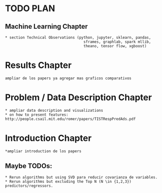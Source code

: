 # TODO PLAN

## Machine Learning Chapter

	* section Technical Observations (python, jupyter, sklearn, pandas, 
										sframes, graphlab, spark mllib, 
										theano, tensor flow, xgboost)

# Results Chapter
	ampliar de los papers ya agregar mas graficos comparativos

# Problem / Data Description Chapter
 	* ampliar data description and visualizations
 	* on how to present features: http://people.csail.mit.edu/romer/papers/TISTRespPredAds.pdf 
# Introduction Chapter
	*ampliar introduction de los papers

## Maybe TODOs:
	* Rerun algorithms but using SVD para reducir covarianza de variables.
	* Rerun algorithms but excluding the Top N (N \in {1,2,3}) predictors/regressors.